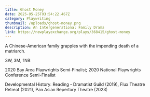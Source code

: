 ```yaml
---
title: Ghost Money
date: 2025-05-25T03:54:22.467Z
category: Playwriting
thumbnail: /uploads/ghost-money.png
description: An Intergenerational Family Drama
link: https://newplayexchange.org/plays/368415/ghost-money
---
```

A Chinese-American family grapples with the impending death of a matriarch.

3W, 3M, 1NB

2020 Bay Area Playwrights Semi-Finalist; 2020 National Playwrights Conference Semi-Finalist

Developmental History: Reading - Dramatist Guild (2019), Flux Theatre Retreat (2021), Pan Asian Repertory Theatre (2023) 